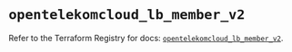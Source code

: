 # `opentelekomcloud_lb_member_v2`

Refer to the Terraform Registry for docs: [`opentelekomcloud_lb_member_v2`](https://registry.terraform.io/providers/opentelekomcloud/opentelekomcloud/1.36.30/docs/resources/lb_member_v2).
